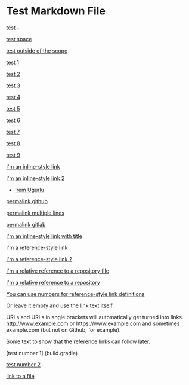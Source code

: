 # Test Markdown File

[test -](../../../.gitlab-ci.yml)

[test space](../../../doc/Project%20Plan.pdf)

[test outside of the scope](../../../../template/.idea)

[test 1](../kotlin)

[test 2](..)

[test 3](../..)

[test 4](../kotlin/org/intellij/plugin/tracker/services/LinkRetrieverService.kt)

[test 5](../../../build.gradle)

[test 6](./org)

[test 7](../kotlin/.)

[test 8](../../.)

[test 9](../kotlin/org/intellij/plugin/tracker/services/./LinkRetrieverService.kt)

[I'm an inline-style link](https://www.google.com)

[I'm an inline-style link 2](README.md)

* [Irem Ugurlu](https://gitlab.ewi.tudelft.nl/iugurlu)

[permalink github](https://github.com/tudorpopovici1/demo-plugin-jetbrains-project/blob/cf925c192b45c9310a2dcc874573f393024f3be2/src/main/java/actions/MarkdownAction.java#L55)

[permalink multiple lines](https://github.com/tudorpopovici1/demo-plugin-jetbrains-project/blob/cf925c192b45c9310a2dcc874573f393024f3be2/src/main/java/actions/MarkdownAction.java#L52-L71)

[permalink gitlab](https://gitlab.ewi.tudelft.nl/cse2000-software-project/2019-2020-q4/cluster-0/tracking-changes-in-links-to-code/tracking-changes-in-links-to-code/-/blob/dev/src/main/kotlin/org/intellij/plugin/tracker/data/FileChange.kt#L26)

[I'm an inline-style link with title](https://www.google.com "Google's Homepage")

[I'm a reference-style link][Arbitrary case-insensitive reference text]

[I'm a reference-style link 2][Arbitrary case-insensitive reference text 2]

[I'm a relative reference to a repository file](../../../README.md)

[I'm a relative reference to a repository](org/intellij/plugin/tracker/services)

[You can use numbers for reference-style link definitions][1]

Or leave it empty and use the [link text itself].

URLs and URLs in angle brackets will automatically get turned into links. 
http://www.example.com or <https://www.example.com> and sometimes 
example.com (but not on Github, for example).

Some text to show that the reference links can follow later.

[arbitrary case-insensitive reference text]: https://www.mozilla.org
[arbitrary case-insensitive reference text 2]: ../../../README.md
[1]: http://slashdot.org
[link text itself]: http://www.reddit.com

[test number 1] (build.gradle)

[test number 2](..)

[link to a file](build.gradle)
